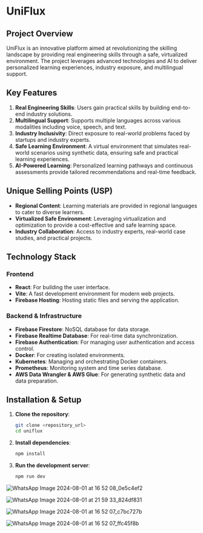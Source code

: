# UniFlux

## Project Overview
UniFlux is an innovative platform aimed at revolutionizing the skilling landscape by providing real engineering skills through a safe, virtualized environment. The project leverages advanced technologies and AI to deliver personalized learning experiences, industry exposure, and multilingual support.

## Key Features
1. **Real Engineering Skills**: Users gain practical skills by building end-to-end industry solutions.
2. **Multilingual Support**: Supports multiple languages across various modalities including voice, speech, and text.
3. **Industry Inclusivity**: Direct exposure to real-world problems faced by startups and industry experts.
4. **Safe Learning Environment**: A virtual environment that simulates real-world scenarios using synthetic data, ensuring safe and practical learning experiences.
5. **AI-Powered Learning**: Personalized learning pathways and continuous assessments provide tailored recommendations and real-time feedback.

## Unique Selling Points (USP)
- **Regional Content**: Learning materials are provided in regional languages to cater to diverse learners.
- **Virtualized Safe Environment**: Leveraging virtualization and optimization to provide a cost-effective and safe learning space.
- **Industry Collaboration**: Access to industry experts, real-world case studies, and practical projects.

## Technology Stack
### Frontend
- **React**: For building the user interface.
- **Vite**: A fast development environment for modern web projects.
- **Firebase Hosting**: Hosting static files and serving the application.

### Backend & Infrastructure
- **Firebase Firestore**: NoSQL database for data storage.
- **Firebase Realtime Database**: For real-time data synchronization.
- **Firebase Authentication**: For managing user authentication and access control.
- **Docker**: For creating isolated environments.
- **Kubernetes**: Managing and orchestrating Docker containers.
- **Prometheus**: Monitoring system and time series database.
- **AWS Data Wrangler & AWS Glue**: For generating synthetic data and data preparation.

## Installation & Setup
1. **Clone the repository**:
   ```bash
   git clone <repository_url>
   cd uniflux
2. **Install dependencies**:
   ```bash
   npm install
3. **Run the development server**:
   ```bash
   npm run dev

![WhatsApp Image 2024-08-01 at 16 52 08_0e5c4ef2](https://github.com/user-attachments/assets/567610cf-f656-443c-9cff-18810d931ef3)

![WhatsApp Image 2024-08-01 at 21 59 33_824df831](https://github.com/user-attachments/assets/a8b15bb0-6501-4cd1-9c03-c36c0f14e7e6)

![WhatsApp Image 2024-08-01 at 16 52 07_c7bc727b](https://github.com/user-attachments/assets/e5fffbd6-4b2b-408d-a4df-47f533729633)

![WhatsApp Image 2024-08-01 at 16 52 07_ffc45f8b](https://github.com/user-attachments/assets/4cc39082-6713-4c20-a4e7-2bf574cdfc89)



